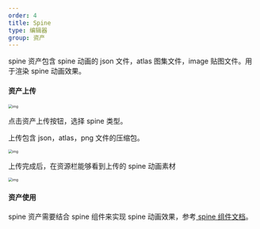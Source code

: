 ```yaml
---
order: 4
title: Spine
type: 编辑器
group: 资产
---
```


spine 资产包含 spine 动画的 json 文件，atlas 图集文件，image 贴图文件。用于渲染 spine 动画效果。



#### 资产上传

<img src="https://gw.alipayobjects.com/zos/OasisHub/fc3bf547-728d-43f3-8744-2b9d500469c3/1626680500571-3e7ab1a2-4991-4f7f-b219-9b6643b69247.png" alt="img" style="zoom:50%;" />

点击资产上传按钮，选择 spine 类型。

上传包含 json，atlas，png 文件的压缩包。

<img src="https://gw.alipayobjects.com/zos/OasisHub/cb928a1b-c74a-48d2-a730-047a7a9eabc1/1626681056140-56a07cc8-641f-4245-9137-dd2d9346971d.png" alt="img" style="zoom: 50%;" />

上传完成后，在资源栏能够看到上传的 spine 动画素材

<img src="https://gw.alipayobjects.com/zos/OasisHub/c4a394e4-e2ba-4f15-b2ba-8a090fa3f128/1626681082986-4901246a-646e-4dbf-b50d-d23da7bf4099.png" alt="img" style="zoom:50%;" />

#### 资产使用

spine 资产需要结合 spine 组件来实现 spine 动画效果，参考[ spine 组件文档](${docs}editor-component-spine-cn)。